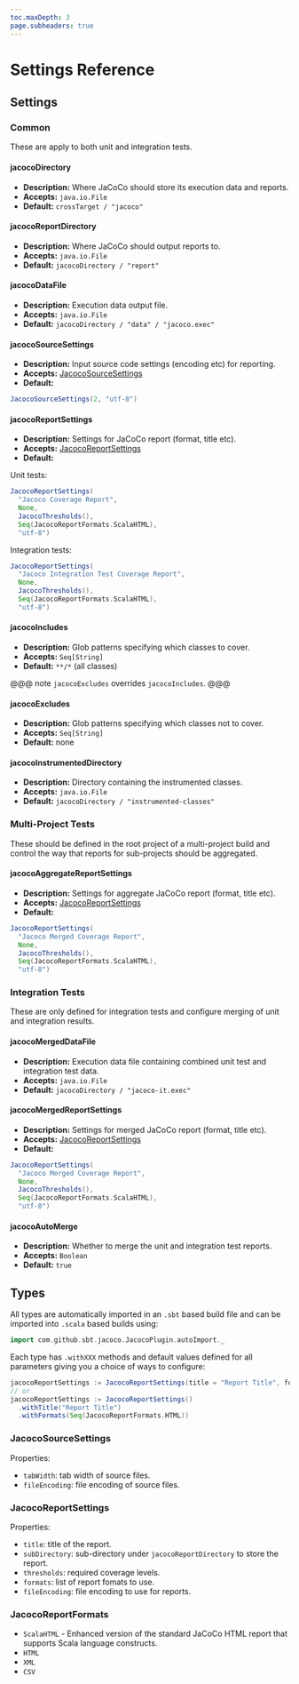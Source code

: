 ```yaml
---
toc.maxDepth: 3
page.subheaders: true
---
```


# Settings Reference

## Settings

### Common

These are apply to both unit and integration tests.

#### jacocoDirectory

* **Description:** Where JaCoCo should store its execution data and reports.
* **Accepts:** `java.io.File`
* **Default:** `crossTarget / "jacoco"`

#### jacocoReportDirectory

* **Description:** Where JaCoCo should output reports to.
* **Accepts:** `java.io.File`
* **Default:** `jacocoDirectory / "report"`

#### jacocoDataFile

* **Description:** Execution data output file.
* **Accepts:** `java.io.File`
* **Default:** `jacocoDirectory / "data" / "jacoco.exec"`

#### jacocoSourceSettings

* **Description:** Input source code settings (encoding etc) for reporting.
* **Accepts:** [JacocoSourceSettings](#jacocosourcesettings)
* **Default:**

```scala
JacocoSourceSettings(2, "utf-8")
```

#### jacocoReportSettings

* **Description:** Settings for JaCoCo report (format, title etc).
* **Accepts:** [JacocoReportSettings](#jacocoreportsettings)
* **Default:**

Unit tests:
```scala
JacocoReportSettings(
  "Jacoco Coverage Report",
  None,
  JacocoThresholds(),
  Seq(JacocoReportFormats.ScalaHTML),
  "utf-8")
```

Integration tests:
```scala
JacocoReportSettings(
  "Jacoco Integration Test Coverage Report",
  None,
  JacocoThresholds(),
  Seq(JacocoReportFormats.ScalaHTML),
  "utf-8")
```

#### jacocoIncludes

* **Description:** Glob patterns specifying which classes to cover.
* **Accepts:** `Seq[String]`
* **Default:** `**/*` (all classes)

@@@ note
`jacocoExcludes` overrides `jacocoIncludes`.
@@@

#### jacocoExcludes

* **Description:** Glob patterns specifying which classes not to cover.
* **Accepts:** `Seq[String]`
* **Default:** none

#### jacocoInstrumentedDirectory

* **Description:** Directory containing the instrumented classes.
* **Accepts:** `java.io.File`
* **Default:** `jacocoDirectory / "instrumented-classes"`

### Multi-Project Tests

These should be defined in the root project of a multi-project build and control the way that reports for sub-projects
should be aggregated.

#### jacocoAggregateReportSettings

* **Description:** Settings for aggregate JaCoCo report (format, title etc).
* **Accepts:** [JacocoReportSettings](#jacocoreportsettings)
* **Default:**

```scala
JacocoReportSettings(
  "Jacoco Merged Coverage Report",
  None,
  JacocoThresholds(),
  Seq(JacocoReportFormats.ScalaHTML),
  "utf-8")
```

### Integration Tests

These are only defined for integration tests and configure merging of unit and integration results.

#### jacocoMergedDataFile

* **Description:** Execution data file containing combined unit test and integration test data.
* **Accepts:** `java.io.File`
* **Default:** `jacocoDirectory / "jacoco-it.exec"`

#### jacocoMergedReportSettings

* **Description:** Settings for merged JaCoCo report (format, title etc).
* **Accepts:** [JacocoReportSettings](#jacocoreportsettings)
* **Default:**

```scala
JacocoReportSettings(
  "Jacoco Merged Coverage Report",
  None,
  JacocoThresholds(),
  Seq(JacocoReportFormats.ScalaHTML),
  "utf-8")
```

#### jacocoAutoMerge

* **Description:** Whether to merge the unit and integration test reports.
* **Accepts:** `Boolean`
* **Default:** `true`

## Types

All types are automatically imported in an `.sbt` based build file and can be imported into `.scala` based builds using:

```scala
import com.github.sbt.jacoco.JacocoPlugin.autoImport._
```

Each type has `.withXXX` methods and default values defined for all parameters giving you a choice of ways to configure:

```scala
jacocoReportSettings := JacocoReportSettings(title = "Report Title", formats = Seq(JacocoReportFormats.HTML))
// or
jacocoReportSettings := JacocoReportSettings()
  .withTitle("Report Title")
  .withFormats(Seq(JacocoReportFormats.HTML))
```

### JacocoSourceSettings

Properties:

* `tabWidth`: tab width of source files.
* `fileEncoding`: file encoding of source files.

### JacocoReportSettings

Properties:

* `title`: title of the report.
* `subDirectory`: sub-directory under `jacocoReportDirectory` to store the report.
* `thresholds`: required coverage levels.
* `formats`: list of report fomats to use.
* `fileEncoding`: file encoding to use for reports.

### JacocoReportFormats

* `ScalaHTML` - Enhanced version of the standard JaCoCo HTML report that supports Scala language constructs.
* `HTML`
* `XML`
* `CSV`
